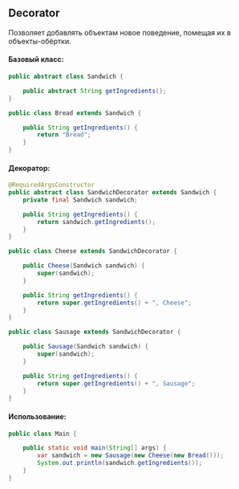 ## Decorator

Позволяет добавлять объектам новое поведение, помещая их в объекты-обёртки.

#### Базовый класс:
```java
public abstract class Sandwich {

    public abstract String getIngredients();
}

public class Bread extends Sandwich {

    public String getIngredients() {
        return "Bread";
    }
}
```

#### Декоратор:
```java
@RequiredArgsConstructor
public abstract class SandwichDecorator extends Sandwich {
    private final Sandwich sandwich;

    public String getIngredients() {
        return sandwich.getIngredients();
    }
}

public class Cheese extends SandwichDecorator {

    public Cheese(Sandwich sandwich) {
        super(sandwich);
    }

    public String getIngredients() {
        return super.getIngredients() + ", Cheese";
    }
}

public class Sausage extends SandwichDecorator {

    public Sausage(Sandwich sandwich) {
        super(sandwich);
    }

    public String getIngredients() {
        return super.getIngredients() + ", Sausage";
    }
}
```

#### Использование:
```java
public class Main {

    public static void main(String[] args) {
        var sandwich = new Sausage(new Cheese(new Bread()));
        System.out.println(sandwich.getIngredients());
    }
}
```